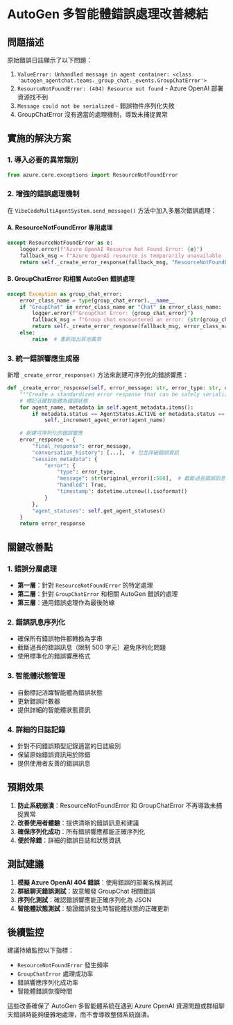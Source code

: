 # AutoGen 多智能體錯誤處理改善總結

## 問題描述

原始錯誤日誌顯示了以下問題：
1. `ValueError: Unhandled message in agent container: <class 'autogen_agentchat.teams._group_chat._events.GroupChatError'>`
2. `ResourceNotFoundError: (404) Resource not found` - Azure OpenAI 部署資源找不到
3. `Message could not be serialized` - 錯誤物件序列化失敗
4. GroupChatError 沒有適當的處理機制，導致未捕捉異常

## 實施的解決方案

### 1. 導入必要的異常類別
```python
from azure.core.exceptions import ResourceNotFoundError
```

### 2. 增強的錯誤處理機制

在 `VibeCodeMultiAgentSystem.send_message()` 方法中加入多層次錯誤處理：

#### A. ResourceNotFoundError 專用處理
```python
except ResourceNotFoundError as e:
    logger.error(f"Azure OpenAI Resource Not Found Error: {e}")
    fallback_msg = f"Azure OpenAI resource is temporarily unavailable (404 error). Please check your deployment configuration or try again later. Error: {str(e)}"
    return self._create_error_response(fallback_msg, "ResourceNotFoundError", str(e))
```

#### B. GroupChatError 和相關 AutoGen 錯誤處理
```python
except Exception as group_chat_error:
    error_class_name = type(group_chat_error).__name__
    if "GroupChat" in error_class_name or "Chat" in error_class_name:
        logger.error(f"GroupChat Error: {group_chat_error}")
        fallback_msg = f"Group chat encountered an error: {str(group_chat_error)}"
        return self._create_error_response(fallback_msg, error_class_name, str(group_chat_error))
    else:
        raise  # 重新拋出其他異常
```

### 3. 統一錯誤響應生成器

新增 `_create_error_response()` 方法來創建可序列化的錯誤響應：

```python
def _create_error_response(self, error_message: str, error_type: str, original_error: str) -> Dict[str, Any]:
    """Create a standardized error response that can be safely serialized."""
    # 標記活躍智能體為錯誤狀態
    for agent_name, metadata in self.agent_metadata.items():
        if metadata.status == AgentStatus.ACTIVE or metadata.status == AgentStatus.PROCESSING:
            self._increment_agent_error(agent_name)
    
    # 創建可序列化的錯誤響應
    error_response = {
        "final_response": error_message,
        "conversation_history": [...],  # 包含詳細錯誤資訊
        "session_metadata": {
            "error": {
                "type": error_type,
                "message": str(original_error)[:500],  # 截斷過長錯誤訊息
                "handled": True,
                "timestamp": datetime.utcnow().isoformat()
            }
        },
        "agent_statuses": self.get_agent_statuses()
    }
    return error_response
```

## 關鍵改善點

### 1. 錯誤分層處理
- **第一層**：針對 `ResourceNotFoundError` 的特定處理
- **第二層**：針對 `GroupChatError` 和相關 AutoGen 錯誤的處理
- **第三層**：通用錯誤處理作為最後防線

### 2. 錯誤訊息序列化
- 確保所有錯誤物件都轉換為字串
- 截斷過長的錯誤訊息（限制 500 字元）避免序列化問題
- 使用標準化的錯誤響應格式

### 3. 智能體狀態管理
- 自動標記活躍智能體為錯誤狀態
- 更新錯誤計數器
- 提供詳細的智能體狀態資訊

### 4. 詳細的日誌記錄
- 針對不同錯誤類型記錄適當的日誌級別
- 保留原始錯誤資訊用於除錯
- 提供使用者友善的錯誤訊息

## 預期效果

1. **防止系統崩潰**：ResourceNotFoundError 和 GroupChatError 不再導致未捕捉異常
2. **改善使用者體驗**：提供清晰的錯誤訊息和建議
3. **確保序列化成功**：所有錯誤響應都能正確序列化
4. **便於除錯**：詳細的錯誤日誌和狀態資訊

## 測試建議

1. **模擬 Azure OpenAI 404 錯誤**：使用錯誤的部署名稱測試
2. **群組聊天錯誤測試**：故意觸發 GroupChat 相關錯誤
3. **序列化測試**：確認錯誤響應能正確序列化為 JSON
4. **智能體狀態測試**：驗證錯誤發生時智能體狀態的正確更新

## 後續監控

建議持續監控以下指標：
- `ResourceNotFoundError` 發生頻率
- `GroupChatError` 處理成功率
- 錯誤響應序列化成功率
- 智能體錯誤恢復時間

這些改善確保了 AutoGen 多智能體系統在遇到 Azure OpenAI 資源問題或群組聊天錯誤時能夠優雅地處理，而不會導致整個系統崩潰。
